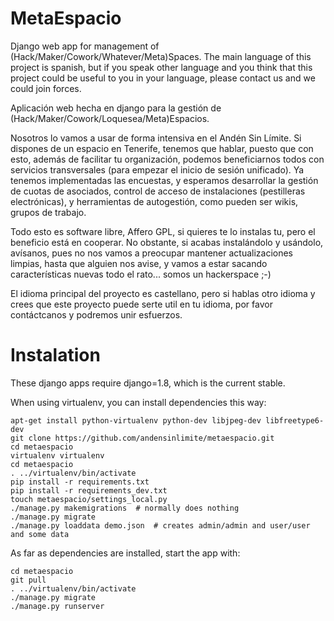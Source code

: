 MetaEspacio
===========

Django web app for management of (Hack/Maker/Cowork/Whatever/Meta)Spaces. The
main language of this project is spanish, but if you speak other language and
you think that this project could be useful to you in your language, please
contact us and we could join forces.

Aplicación web hecha en django para la gestión de
(Hack/Maker/Cowork/Loquesea/Meta)Espacios.

Nosotros lo vamos a usar de forma intensiva en el Andén Sin Límite. Si dispones
de un espacio en Tenerife, tenemos que hablar, puesto que con esto, además de
facilitar tu organización, podemos beneficiarnos todos con servicios
transversales (para empezar el inicio de sesión unificado). Ya tenemos
implementadas las encuestas, y esperamos desarrollar la gestión de cuotas de
asociados, control de acceso de instalaciones (pestilleras electrónicas), y
herramientas de autogestión, como pueden ser wikis, grupos de trabajo.

Todo esto es software libre, Affero GPL, si quieres te lo instalas tu, pero el
beneficio está en cooperar.  No obstante, si acabas instalándolo y usándolo,
avísanos, pues no nos vamos a preocupar mantener actualizaciones limpias, hasta
que alguien nos avise, y vamos a estar sacando características nuevas todo el
rato... somos un hackerspace ;-)

El idioma principal del proyecto es castellano, pero si hablas otro idioma y
crees que este proyecto puede serte util en tu idioma, por favor contáctcanos y
podremos unir esfuerzos.


Instalation
===========

These django apps require django=1.8, which is the current stable.

When using virtualenv, you can install dependencies this way:

    apt-get install python-virtualenv python-dev libjpeg-dev libfreetype6-dev
    git clone https://github.com/andensinlimite/metaespacio.git
    cd metaespacio
    virtualenv virtualenv
    cd metaespacio
    . ../virtualenv/bin/activate
    pip install -r requirements.txt
    pip install -r requirements_dev.txt
    touch metaespacio/settings_local.py
    ./manage.py makemigrations  # normally does nothing
    ./manage.py migrate
    ./manage.py loaddata demo.json  # creates admin/admin and user/user and some data

As far as dependencies are installed, start the app with:

    cd metaespacio
    git pull
    . ../virtualenv/bin/activate
    ./manage.py migrate
    ./manage.py runserver
